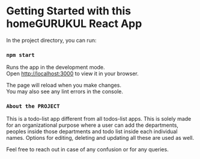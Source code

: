 # Getting Started with this homeGURUKUL React App

In the project directory, you can run:

### `npm start`

Runs the app in the development mode.\
Open [http://localhost:3000](http://localhost:3000) to view it in your browser.

The page will reload when you make changes.\
You may also see any lint errors in the console.

### `About the PROJECT`

This is a todo-list app different from all todos-list apps.
This is solely made for an organizational purpose where a user can add the departments, peoples inside those departments and todo list inside each individual names. Options for editing, deleting and updating all these are used as well.

Feel free to reach out in case of any confusion or for any queries.
